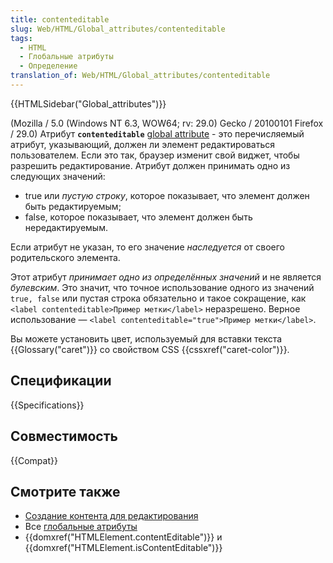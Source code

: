 ```yaml
---
title: contenteditable
slug: Web/HTML/Global_attributes/contenteditable
tags:
  - HTML
  - Глобальные атрибуты
  - Определение
translation_of: Web/HTML/Global_attributes/contenteditable
---
```


{{HTMLSidebar("Global_attributes")}}

(Mozilla / 5.0 (Windows NT 6.3, WOW64; rv: 29.0) Gecko / 20100101 Firefox / 29.0)
Атрибут **`contenteditable`** [global attribute](/ru/docs/Web/HTML/Global_attributes) - это перечисляемый атрибут, указывающий, должен ли элемент редактироваться пользователем. Если это так, браузер изменит свой виджет, чтобы разрешить редактирование. Атрибут должен принимать одно из следующих значений:

- true или _пустую строку_, которое показывает, что элемент должен быть редактируемым;
- false, которое показывает, что элемент должен быть нередактируемым.

Если атрибут не указан, то его значение _наследуется_ от своего родительского элемента.

Этот атрибут _принимает одно из определённых значений_ и не является _булевским_. Это значит, что точное использование одного из значений `true, false` или пустая строка обязательно и такое сокращение, как `<label contenteditable>Пример метки</label>` неразрешено. Верное использование — `<label contenteditable="true">Пример метки</label>`.

Вы можете установить цвет, используемый для вставки текста {{Glossary("caret")}}
со свойством CSS {{cssxref("caret-color")}}.

## Спецификации

{{Specifications}}

## Совместимость

{{Compat}}

## Смотрите также

- [Создание контента для редактирования](/ru/docs/Web/Guide/HTML/Editable_content)
- Все [глобальные атрибуты](/ru/docs/Web/HTML/Общие_атрибуты)
- {{domxref("HTMLElement.contentEditable")}} и {{domxref("HTMLElement.isContentEditable")}}
